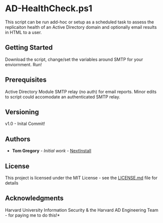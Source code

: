 # AD-HealthCheck.ps1

This script can be run add-hoc or setup as a scheduled task to assess the replicaiton health of an Active Directory domain and optionally email results in HTML to a user.

## Getting Started

Download the script, change/set the variables around SMTP for your enviornment. Run!


## Prerequisites

Active Directory Module
SMTP relay (no auth) for email reports.  Minor edits to script could accomodate an authenticated SMTP relay.

## Versioning

v1.0 - Inital Commit!

## Authors

* **Tom Gregory** - *Initial work* - [NextInstall](https://github.com/NextInstall)

## License

This project is licensed under the MIT License - see the [LICENSE.md](LICENSE.md) file for details

## Acknowledgments

Harvard University Information Security & the Harvard AD Engineering Team - for paying me to do this!*
